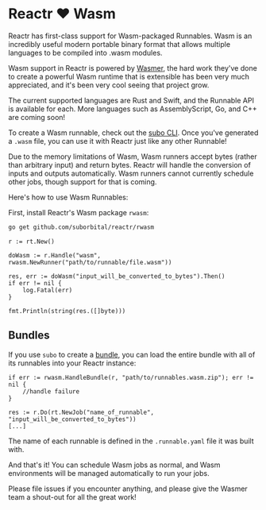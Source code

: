 # Reactr ❤️ Wasm

Reactr has first-class support for Wasm-packaged Runnables. Wasm is an incredibly useful modern portable binary format that allows multiple languages to be compiled into .wasm modules.

Wasm support in Reactr is powered by [Wasmer](https://github.com/wasmerio/wasmer-go), the hard work they've done to create a powerful Wasm runtime that is extensible has been very much appreciated, and it's been very cool seeing that project grow.

The current supported languages are Rust and Swift, and the Runnable API is available for each. More languages such as AssemblyScript, Go, and C++ are coming soon!

To create a Wasm runnable, check out the [subo CLI](https://github.com/suborbital/subo). Once you've generated a `.wasm` file, you can use it with Reactr just like any other Runnable!

Due to the memory limitations of Wasm, Wasm runners accept bytes (rather than arbitrary input) and return bytes. Reactr will handle the conversion of inputs and outputs automatically. Wasm runners cannot currently schedule other jobs, though support for that is coming.

Here's how to use Wasm Runnables:

First, install Reactr's Wasm package `rwasm`:
```bash
go get github.com/suborbital/reactr/rwasm
```

```golang
r := rt.New()

doWasm := r.Handle("wasm", rwasm.NewRunner("path/to/runnable/file.wasm"))

res, err := doWasm("input_will_be_converted_to_bytes").Then()
if err != nil {
	log.Fatal(err)
}

fmt.Println(string(res.([]byte)))
```

## Bundles
If you use `subo` to create a [bundle](https://github.com/suborbital/subo/blob/main/docs/wasm.md#bundles), you can load the entire bundle with all of its runnables into your Reactr instance:
```golang
if err := rwasm.HandleBundle(r, "path/to/runnables.wasm.zip"); err != nil {
	//handle failure
}

res := r.Do(rt.NewJob("name_of_runnable", "input_will_be_converted_to_bytes"))
[...]
```
The name of each runnable is defined in the `.runnable.yaml` file it was built with.

And that's it! You can schedule Wasm jobs as normal, and Wasm environments will be managed automatically to run your jobs.

Please file issues if you encounter anything, and please give the Wasmer team a shout-out for all the great work!

